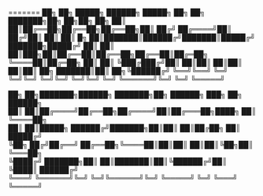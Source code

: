 =======
██╗    ██╗ █████╗ ██████╗  █████╗ ██╗  ██╗    ███████╗██╗  ██╗██╗   ██╗
██║    ██║██╔══██╗██╔══██╗██╔══██╗██║ ██╔╝    ██╔════╝██║ ██╔╝██║   ██║
██║ █╗ ██║███████║██████╔╝███████║█████╔╝     ███████╗█████╔╝ ██║   ██║
██║███╗██║██╔══██║██╔══██╗██╔══██║██╔═██╗     ╚════██║██╔═██╗ ██║   ██║
╚███╔███╔╝██║  ██║██║  ██║██║  ██║██║  ██╗    ███████║██║  ██╗╚██████╔╝
 ╚══╝╚══╝ ╚═╝  ╚═╝╚═╝  ╚═╝╚═╝  ╚═╝╚═╝  ╚═╝    ╚══════╝╚═╝  ╚═╝ ╚═════╝ 
                                                                       
██╗   ██╗███████╗██████╗ ███████╗██╗ ██████╗ ███╗   ██╗    ██████╗     
██║   ██║██╔════╝██╔══██╗██╔════╝██║██╔═══██╗████╗  ██║    ╚════██╗    
██║   ██║█████╗  ██████╔╝███████╗██║██║   ██║██╔██╗ ██║     █████╔╝    
╚██╗ ██╔╝██╔══╝  ██╔══██╗╚════██║██║██║   ██║██║╚██╗██║     ╚═══██╗    
 ╚████╔╝ ███████╗██║  ██║███████║██║╚██████╔╝██║ ╚████║    ██████╔╝    
  ╚═══╝  ╚══════╝╚═╝  ╚═╝╚══════╝╚═╝ ╚═════╝ ╚═╝  ╚═══╝    ╚═════╝     